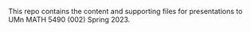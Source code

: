 This repo contains the content and supporting files for presentations to UMn MATH 5490 (002) Spring 2023.
